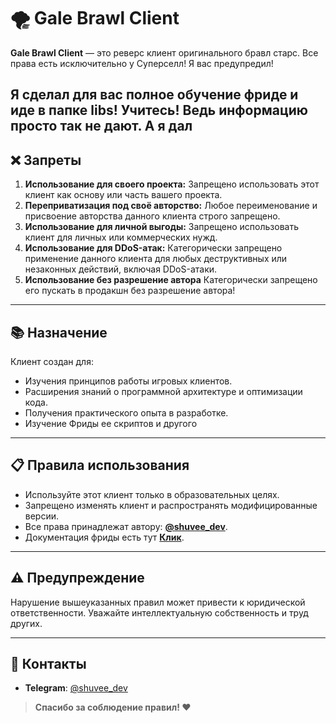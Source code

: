 # 🌪️ Gale Brawl Client

**Gale Brawl Client** — это реверс клиент оригинального бравл старс. Все права есть исключительно у Суперселл! Я вас предупредил!

**Я сделал для вас полное обучение фриде и иде в папке libs! Учитесь! Ведь информацию просто так не дают. А я дал**
---

## ❌ **Запреты**
1. **Использование для своего проекта:** Запрещено использовать этот клиент как основу или часть вашего проекта.  
2. **Переприватизация под своё авторство:** Любое переименование и присвоение авторства данного клиента строго запрещено.  
3. **Использование для личной выгоды:** Запрещено использовать клиент для личных или коммерческих нужд.  
4. **Использование для DDoS-атак:** Категорически запрещено применение данного клиента для любых деструктивных или незаконных действий, включая DDoS-атаки.
5. **Использование без разрешение автора** Категорически запрещено его пускать в продакшн без разрешение автора!

---

## 📚 **Назначение**
Клиент создан для:
- Изучения принципов работы игровых клиентов.
- Расширения знаний о программной архитектуре и оптимизации кода.
- Получения практического опыта в разработке.
- Изучение Фриды ее скриптов и другого

---

## 📋 **Правила использования**
- Используйте этот клиент только в образовательных целях.
- Запрещено изменять клиент и распространять модифицированные версии.
- Все права принадлежат автору: **[@shuvee_dev](https://github.com/shuvee_dev)**.
- Документация фриды есть тут **[Клик](https://frida.re/docs/home/)**.

---

## ⚠️ **Предупреждение**
Нарушение вышеуказанных правил может привести к юридической ответственности. Уважайте интеллектуальную собственность и труд других.

---

## 📩 **Контакты**
- **Telegram**: [@shuvee_dev](https://t.me/shuvee_dev)

> **Спасибо за соблюдение правил! ❤️**

